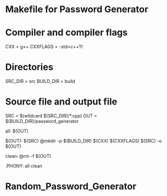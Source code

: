 # Makefile for Password Generator

# Compiler and compiler flags
CXX = g++
CXXFLAGS = -std=c++11

# Directories
SRC_DIR = src
BUILD_DIR = build

# Source file and output file
SRC = $(wildcard $(SRC_DIR)/*.cpp)
OUT = $(BUILD_DIR)/password_generator

all: $(OUT)

$(OUT): $(SRC)
    @mkdir -p $(BUILD_DIR)
    $(CXX) $(CXXFLAGS) $(SRC) -o $(OUT)

clean:
    @rm -f $(OUT)

.PHONY: all clean

# Random_Password_Generator
